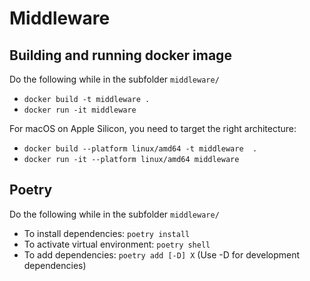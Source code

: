 # Middleware

## Building and running docker image

Do the following while in the subfolder `middleware/`

- `docker build -t middleware .`
- `docker run -it middleware`

For macOS on Apple Silicon, you need to target the right architecture:

- `docker build --platform linux/amd64 -t middleware  .`
- `docker run -it --platform linux/amd64 middleware`

## Poetry

Do the following while in the subfolder `middleware/`

- To install dependencies: `poetry install`
- To activate virtual environment: `poetry shell`
- To add dependencies: `poetry add [-D] X` (Use -D for development dependencies)
